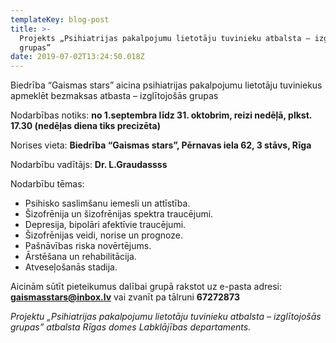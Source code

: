 ```yaml
---
templateKey: blog-post
title: >-
  Projekts „Psihiatrijas pakalpojumu lietotāju tuvinieku atbalsta – izglītojošās
  grupas” 
date: 2019-07-02T13:24:50.018Z
---
```

Biedrība “Gaismas stars” aicina psihiatrijas pakalpojumu lietotāju tuviniekus apmeklēt bezmaksas atbasta – izglītojošās grupas 

Nodarbības notiks: **no 1.septembra līdz 31. oktobrim, reizi nedēļā, plkst. 17.30 (nedēļas diena tiks precizēta)**



Norises vieta: **Biedrība “Gaismas stars”, Pērnavas iela 62, 3 stāvs, Rīga**



Nodarbību vadītājs: **Dr. L.Graudassss**

Nodarbību tēmas: 

* Psihisko saslimšanu iemesli un attīstība.
* Šizofrēnija un šizofrēnijas spektra traucējumi.
* Depresija, bipolāri afektīvie traucējumi.
* Šizofrēnijas veidi, norise un prognoze. 
* Pašnāvības riska novērtējums.
* Ārstēšana un rehabilitācija.
* Atveseļošanās stadija. 

Aicinām sūtīt pieteikumus dalībai grupā rakstot uz e-pasta adresi: **gaismasstars@inbox.lv** vai zvanīt pa tālruni **67272873**



_Projektu „Psihiatrijas pakalpojumu lietotāju tuvinieku atbalsta – izglītojošās grupas” atbalsta Rīgas domes Labklājības departaments._
